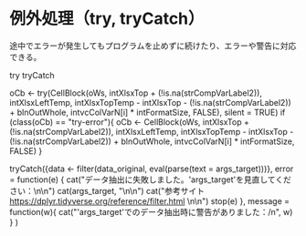 # 例外処理（try, tryCatch）


途中でエラーが発生してもプログラムを止めずに続けたり、エラーや警告に対応できる。

try
tryCatch


oCb <- try(CellBlock(oWs, intXlsxTop + (!is.na(strCompVarLabel2)), intXlsxLeftTemp, intXlsxTopTemp - intXlsxTop - (!is.na(strCompVarLabel2)) + blnOutWhole, intvcColVarN[i] * intFormatSize, FALSE), silent = TRUE)
if (class(oCb) == "try-error"){
	oCb <- CellBlock(oWs, intXlsxTop + (!is.na(strCompVarLabel2)), intXlsxLeftTemp, intXlsxTopTemp - intXlsxTop - (!is.na(strCompVarLabel2)) + blnOutWhole, intvcColVarN[i] * intFormatSize, FALSE)
}

tryCatch({data <- filter(data_original, eval(parse(text = args_target)))},
         error = function(e) {
           cat("データ抽出に失敗しました。'args_target'を見直してください：\n\n")
           cat(args_target, "\n\n")
           cat("参考サイト https://dplyr.tidyverse.org/reference/filter.html \n\n")
           stop(e)
           },
         message = function(w){
           cat("'args_target'でのデータ抽出時に警告がありました：/n", w)
           }
         )
